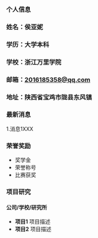 ### 个人信息
### 姓名：侯亚妮
### 学历：大学本科
### 学校：浙江万里学院
### 邮箱：2016185358@qq.com
### 地址：陕西省宝鸡市陇县东风镇

### 最新消息
1.消息1XXX

### 荣誉奖励
- 奖学金
- 荣誉称号
- 比赛获奖

### 项目研究
#### 公司/学校/研究所
- **项目1**
项目描述
- **项目2**
项目描述

